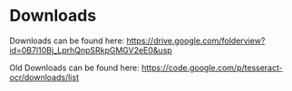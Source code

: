 # Downloads

Downloads can be found here: https://drive.google.com/folderview?id=0B7l10Bj_LprhQnpSRkpGMGV2eE0&usp

Old Downloads can be found here: https://code.google.com/p/tesseract-ocr/downloads/list